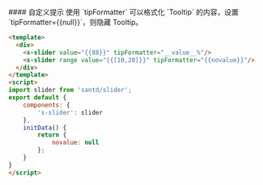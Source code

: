 <cn>
#### 自定义提示
使用 `tipFormatter` 可以格式化 `Tooltip` 的内容，设置 `tipFormatter={{null}}`，则隐藏 Tooltip。
</cn>

```html
<template>
  <div>
  	<s-slider value="{{88}}" tipFormatter="__value__%"/>
    <s-slider range value="{{[10,20]}}" tipFormatter="{{novalue}}"/>
  </div>
</template>
<script>
import slider from 'santd/slider';
export default {
    components: {
        's-slider': slider
    },
    initData() {
        return {
            novalue: null
        };
    }
}
</script>
```